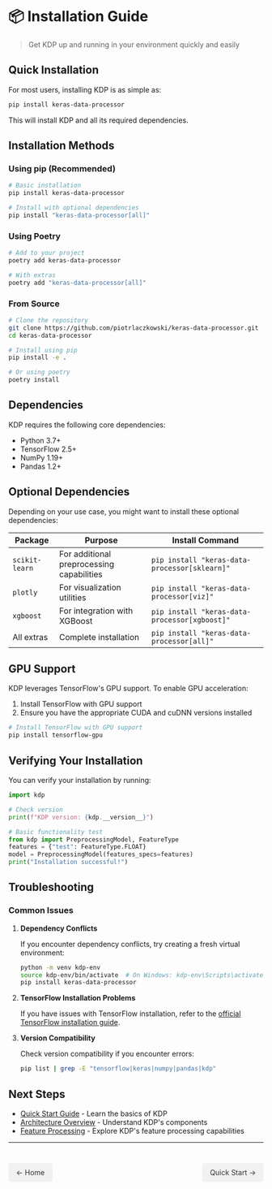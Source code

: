 # 📦 Installation Guide

> Get KDP up and running in your environment quickly and easily

## Quick Installation

For most users, installing KDP is as simple as:

```bash
pip install keras-data-processor
```

This will install KDP and all its required dependencies.

## Installation Methods

### Using pip (Recommended)

```bash
# Basic installation
pip install keras-data-processor

# Install with optional dependencies
pip install "keras-data-processor[all]"
```

### Using Poetry

```bash
# Add to your project
poetry add keras-data-processor

# With extras
poetry add "keras-data-processor[all]"
```

### From Source

```bash
# Clone the repository
git clone https://github.com/piotrlaczkowski/keras-data-processor.git
cd keras-data-processor

# Install using pip
pip install -e .

# Or using poetry
poetry install
```

## Dependencies

KDP requires the following core dependencies:

- Python 3.7+
- TensorFlow 2.5+
- NumPy 1.19+
- Pandas 1.2+

## Optional Dependencies

Depending on your use case, you might want to install these optional dependencies:

| Package | Purpose | Install Command |
|---------|---------|----------------|
| `scikit-learn` | For additional preprocessing capabilities | `pip install "keras-data-processor[sklearn]"` |
| `plotly` | For visualization utilities | `pip install "keras-data-processor[viz]"` |
| `xgboost` | For integration with XGBoost | `pip install "keras-data-processor[xgboost]"` |
| All extras | Complete installation | `pip install "keras-data-processor[all]"` |

## GPU Support

KDP leverages TensorFlow's GPU support. To enable GPU acceleration:

1. Install TensorFlow with GPU support
2. Ensure you have the appropriate CUDA and cuDNN versions installed

```bash
# Install TensorFlow with GPU support
pip install tensorflow-gpu
```

## Verifying Your Installation

You can verify your installation by running:

```python
import kdp

# Check version
print(f"KDP version: {kdp.__version__}")

# Basic functionality test
from kdp import PreprocessingModel, FeatureType
features = {"test": FeatureType.FLOAT}
model = PreprocessingModel(features_specs=features)
print("Installation successful!")
```

## Troubleshooting

### Common Issues

1. **Dependency Conflicts**

   If you encounter dependency conflicts, try creating a fresh virtual environment:

   ```bash
   python -m venv kdp-env
   source kdp-env/bin/activate  # On Windows: kdp-env\Scripts\activate
   pip install keras-data-processor
   ```

2. **TensorFlow Installation Problems**

   If you have issues with TensorFlow installation, refer to the [official TensorFlow installation guide](https://www.tensorflow.org/install).

3. **Version Compatibility**

   Check version compatibility if you encounter errors:

   ```bash
   pip list | grep -E "tensorflow|keras|numpy|pandas|kdp"
   ```

## Next Steps

- [Quick Start Guide](quick-start.md) - Learn the basics of KDP
- [Architecture Overview](architecture.md) - Understand KDP's components
- [Feature Processing](../features/overview.md) - Explore KDP's feature processing capabilities

---

<div class="prev-next">
  <a href="../index.md" class="prev">← Home</a>
  <a href="quick-start.md" class="next">Quick Start →</a>
</div>

<style>
.prev-next {
  display: flex;
  justify-content: space-between;
  margin-top: 40px;
}
.prev-next a {
  padding: 10px 15px;
  background-color: #f1f1f1;
  border-radius: 5px;
  text-decoration: none;
  color: #333;
}
.prev-next a:hover {
  background-color: #ddd;
}
</style>
